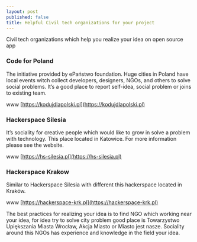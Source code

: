 ```yaml
---
layout: post
published: false
title: Helpful Civil tech organizations for your project
---
```

Civil tech organizations which help you realize your idea on open source app

### Code for Poland

The initiative provided by ePaństwo foundation. Huge cities in Poland have local events witch collect developers, designers, NGOs, and others to solve social problems. It’s a good place to report self-idea, social problem or joins to existing team. 

www [https://kodujdlapolski.pl](https://kodujdlapolski.pl)


### Hackerspace Silesia

It’s sociality for creative people which would like to grow in solve a problem with technology. This place located in Katowice. For more information please see the website. 

www [https://hs-silesia.pl](https://hs-silesia.pl)


### Hackerspace Krakow

Similar to Hackerspace Silesia with different this hackerspace located in Kraków. 

www [https://hackerspace-krk.pl](https://hackerspace-krk.pl)



The best practices for realizing your idea is to find NGO which working near your idea, for idea try to solve city problem good place is Towarzystwo Upiększania Miasta Wrocław,  Akcja Miasto or Miasto jest nasze. Sociality around this NGOs has experience and knowledge in the field your idea. 


 




